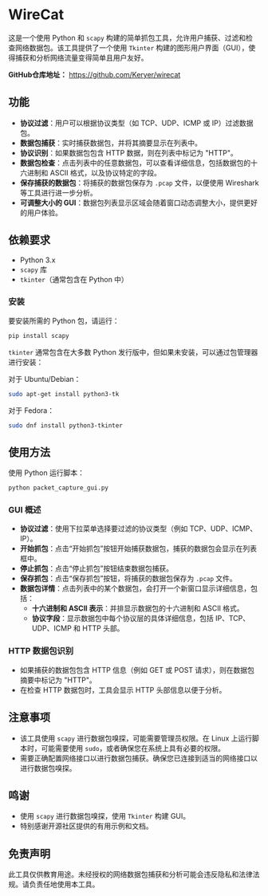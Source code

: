 # WireCat

这是一个使用 Python 和 `scapy` 构建的简单抓包工具，允许用户捕获、过滤和检查网络数据包。该工具提供了一个使用 `Tkinter` 构建的图形用户界面（GUI），使得捕获和分析网络流量变得简单且用户友好。

**GitHub仓库地址：** https://github.com/Keryer/wirecat

## 功能
- **协议过滤**：用户可以根据协议类型（如 TCP、UDP、ICMP 或 IP）过滤数据包。
- **数据包捕获**：实时捕获数据包，并将其摘要显示在列表中。
- **协议识别**：如果数据包包含 HTTP 数据，则在列表中标记为 "HTTP"。
- **数据包检查**：点击列表中的任意数据包，可以查看详细信息，包括数据包的十六进制和 ASCII 格式，以及协议特定的字段。
- **保存捕获的数据包**：将捕获的数据包保存为 `.pcap` 文件，以便使用 Wireshark 等工具进行进一步分析。
- **可调整大小的 GUI**：数据包列表显示区域会随着窗口动态调整大小，提供更好的用户体验。

## 依赖要求
- Python 3.x
- `scapy` 库
- `tkinter`（通常包含在 Python 中）

### 安装
要安装所需的 Python 包，请运行：

```sh
pip install scapy
```

`tkinter` 通常包含在大多数 Python 发行版中，但如果未安装，可以通过包管理器进行安装：

对于 Ubuntu/Debian：
```sh
sudo apt-get install python3-tk
```

对于 Fedora：
```sh
sudo dnf install python3-tkinter
```

## 使用方法
使用 Python 运行脚本：

```sh
python packet_capture_gui.py
```

### GUI 概述
- **协议过滤**：使用下拉菜单选择要过滤的协议类型（例如 TCP、UDP、ICMP、IP）。
- **开始抓包**：点击“开始抓包”按钮开始捕获数据包，捕获的数据包会显示在列表框中。
- **停止抓包**：点击“停止抓包”按钮结束数据包捕获。
- **保存抓包**：点击“保存抓包”按钮，将捕获的数据包保存为 `.pcap` 文件。
- **数据包详情**：点击列表中的某个数据包，会打开一个新窗口显示详细信息，包括：
  - **十六进制和 ASCII 表示**：并排显示数据包的十六进制和 ASCII 格式。
  - **协议字段**：显示数据包中每个协议层的具体详细信息，包括 IP、TCP、UDP、ICMP 和 HTTP 头部。

### HTTP 数据包识别
- 如果捕获的数据包包含 HTTP 信息（例如 GET 或 POST 请求），则在数据包摘要中标记为 "HTTP"。
- 在检查 HTTP 数据包时，工具会显示 HTTP 头部信息以便于分析。

## 注意事项
- 该工具使用 `scapy` 进行数据包嗅探，可能需要管理员权限。在 Linux 上运行脚本时，可能需要使用 `sudo`，或者确保您在系统上具有必要的权限。
- 需要正确配置网络接口以进行数据包捕获。确保您已连接到适当的网络接口以进行数据包嗅探。

## 鸣谢
- 使用 `scapy` 进行数据包嗅探，使用 `Tkinter` 构建 GUI。
- 特别感谢开源社区提供的有用示例和文档。

## 免责声明
此工具仅供教育用途。未经授权的网络数据包捕获和分析可能会违反隐私和法律法规。请负责任地使用本工具。